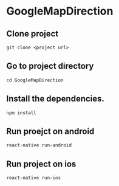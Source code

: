 # GoogleMapDirection
## Clone project
`git clone <project url>`
 
## Go to project directory
`cd GoogleMapDirection`

## Install the dependencies.
`npm install`

## Run proejct on android
`react-native run-android`

## Run project on ios
`react-native run-ios`

